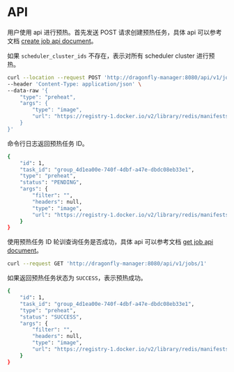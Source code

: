 # API

用户使用 api 进行预热。首先发送 POST 请求创建预热任务，具体 api 可以参考文档 [create job api document](../api-reference/api-reference.md#create-job)。

如果 `scheduler_cluster_ids` 不存在，表示对所有 scheduler cluster 进行预热。

```bash
curl --location --request POST 'http://dragonfly-manager:8080/api/v1/jobs' \
--header 'Content-Type: application/json' \
--data-raw '{
    "type": "preheat",
    "args": {
        "type": "image",
        "url": "https://registry-1.docker.io/v2/library/redis/manifests/latest"
    }
}'
```

命令行日志返回预热任务 ID。

```bash
{
    "id": 1,
    "task_id": "group_4d1ea00e-740f-4dbf-a47e-dbdc08eb33e1",
    "type": "preheat",
    "status": "PENDING",
    "args": {
        "filter": "",
        "headers": null,
        "type": "image",
        "url": "https://registry-1.docker.io/v2/library/redis/manifests/latest"
    }
}
```

使用预热任务 ID 轮训查询任务是否成功，具体 api 可以参考文档 [get job api document](../api-reference/api-reference.md#get-job)。

```bash
curl --request GET 'http://dragonfly-manager:8080/api/v1/jobs/1'
```

如果返回预热任务状态为 `SUCCESS`，表示预热成功。

```bash
{
    "id": 1,
    "task_id": "group_4d1ea00e-740f-4dbf-a47e-dbdc08eb33e1",
    "type": "preheat",
    "status": "SUCCESS",
    "args": {
        "filter": "",
        "headers": null,
        "type": "image",
        "url": "https://registry-1.docker.io/v2/library/redis/manifests/latest"
    }
}
```
